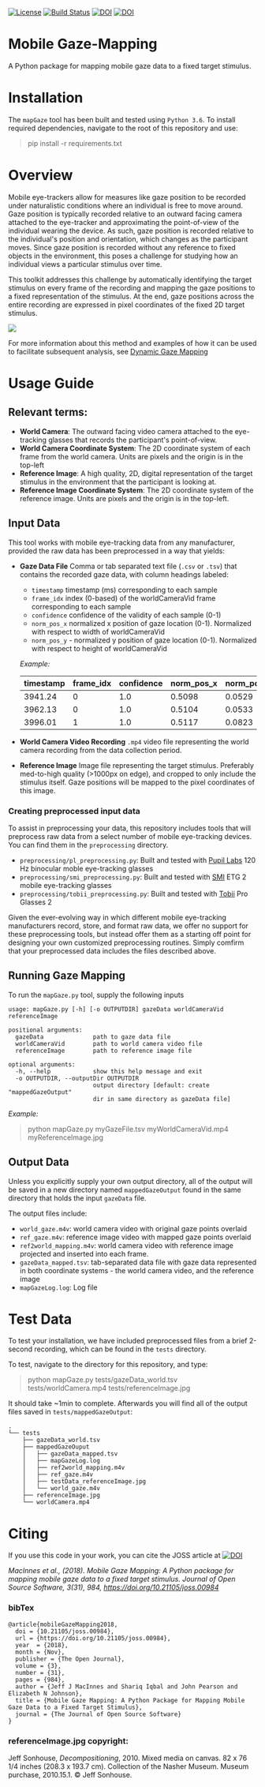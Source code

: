 [![License](https://img.shields.io/badge/License-BSD%203--Clause-blue.svg)](https://opensource.org/licenses/BSD-3-Clause) [![Build Status](https://travis-ci.com/jeffmacinnes/mobileGazeMapping.svg?branch=master)](https://travis-ci.com/jeffmacinnes/mobileGazeMapping) [![DOI](http://joss.theoj.org/papers/10.21105/joss.00984/status.svg)](https://doi.org/10.21105/joss.00984) [![DOI](https://zenodo.org/badge/DOI/10.5281/zenodo.1494278.svg)](https://doi.org/10.5281/zenodo.1494278) 


# Mobile Gaze-Mapping

A Python package for mapping mobile gaze data to a fixed target stimulus.

# Installation
The `mapGaze` tool has been built and tested using `Python 3.6`. To install required dependencies, navigate to the root of this repository and use:

> pip install -r requirements.txt

# Overview

Mobile eye-trackers allow for measures like gaze position to be recorded under naturalistic conditions where an individual is free to move around. Gaze position is typically recorded relative to an outward facing camera attached to the eye-tracker and approximating the point-of-view of the individual wearing the device. As such, gaze position is recorded relative to the individual's position and orientation, which changes as the participant moves. Since gaze position is recorded without any reference to fixed objects in the environment, this poses a challenge for studying how an individual views a particular stimulus over time.

This toolkit addresses this challenge by automatically identifying the target stimulus on every frame of the recording and mapping the gaze positions to a fixed representation of the stimulus. At the end, gaze positions across the entire recording are expressed in pixel coordinates of the fixed 2D target stimulus.

![](docs/figures/overviewFig.png)

For more information about this method and examples of how it can be used to facilitate subsequent analysis, see [Dynamic Gaze Mapping](https://jeffmacinnes.com/research/gazeMapping/gazeMapping.php)

# Usage Guide

## Relevant terms:
* **World Camera**: The outward facing video camera attached to the eye-tracking glasses that records the participant's point-of-view.
* **World Camera Coordinate System**: The 2D coordinate system of each frame from the world camera. Units are pixels and the origin is in the top-left
* **Reference Image**: A high quality, 2D, digital representation of the target stimulus in the environment that the participant is looking at.
* **Reference Image Coordinate System**: The 2D coordinate system of the reference image. Units are pixels and the origin is in the top-left.

## Input Data

This tool works with mobile eye-tracking data from any manufacturer, provided the raw data has been preprocessed in a way that yields:

* **Gaze Data File**
Comma or tab separated text file (`.csv` or `.tsv`) that contains the recorded gaze data, with column headings labeled:

	* `timestamp` timestamp (ms) corresponding to each sample
	* `frame_idx` index (0-based) of the worldCameraVid frame corresponding to each sample
	* `confidence` confidence of the validity of each sample (0-1)
	* `norm_pos_x` normalized x position of gaze location (0-1). Normalized with respect to width of worldCameraVid
	* `norm_pos_y` - normalized y position of gaze location (0-1). Normalized with respect to height of worldCameraVid

	*Example:*

	| timestamp | frame_idx | confidence | norm\_pos\_x | norm\_pos\_y |
	|-----------|-----------|------------|------------|------------|
	| 3941.24   | 0         | 1.0        | 0.5098     | 0.0529     |
	| 3962.13   | 0         | 1.0        | 0.5104     | 0.0533     |
	| 3996.01   | 1         | 1.0        | 0.5117     | 0.0823     |

* **World Camera Video Recording**
 `.mp4` video file representing the world camera recording from the data collection period.

* **Reference Image**
Image file representing the target stimulus. Preferably med-to-high quality (>1000px on edge), and cropped to only include the stimulus itself. Gaze positions will be mapped to the pixel coordinates of this image.

### Creating preprocessed input data

To assist in preprocessing your data, this repository includes tools that will preprocess raw data from a select number of mobile eye-tracking devices. You can find them in the `preprocessing` directory.

* `preprocessing/pl_preprocessing.py`: Built and tested with [Pupil Labs](https://pupil-labs.com/) 120 Hz binocular moble eye-tracking glasses
* `preprocessing/smi_preprocessing.py`: Built and tested with [SMI](https://www.smivision.com/) ETG 2 mobile eye-tracking glasses
* `preprocessing/tobii_preprocessing.py`: Built and tested with [Tobii](https://www.tobii.com/) Pro Glasses 2

Given the ever-evolving way in which different mobile eye-tracking manufacturers record, store, and format raw data, we offer no support for these preprocessing tools, but instead offer them as a starting off point for designing your own customized preprocessing routines. Simply comfirm that your preprocessed data includes the files described above.

## Running Gaze Mapping

To run the `mapGaze.py` tool, supply the following inputs

```
usage: mapGaze.py [-h] [-o OUTPUTDIR] gazeData worldCameraVid referenceImage

positional arguments:
  gazeData              path to gaze data file
  worldCameraVid        path to world camera video file
  referenceImage        path to reference image file

optional arguments:
  -h, --help            show this help message and exit
  -o OUTPUTDIR, --outputDir OUTPUTDIR
                        output directory [default: create "mappedGazeOutput"
                        dir in same directory as gazeData file]

```

*Example:*
> python mapGaze.py myGazeFile.tsv myWorldCameraVid.mp4 myReferenceImage.jpg

## Output Data
Unless you explicitly supply your own output directory, all of the output will be saved in a new directory named `mappedGazeOutput` found in the same directory that holds the input `gazeData` file.

The output files include:    

* `world_gaze.m4v`: world camera video with original gaze points overlaid  
* `ref_gaze.m4v`: reference image video with mapped gaze points overlaid
* `ref2world_mapping.m4v`: world camera video with reference image projected and inserted into each frame.
* `gazeData_mapped.tsv`: tab-separated data file with gaze data represented in both coordinate systems - the world camera video, and the reference image
* `mapGazeLog.log`: Log file


# Test Data
To test your installation, we have included preprocessed files from a brief 2-second recording, which can be found in the `tests` directory.

To test, navigate to the directory for this repository, and type:

> python mapGaze.py tests/gazeData_world.tsv tests/worldCamera.mp4 tests/referenceImage.jpg

It should take ~1min to complete. Afterwards you will find all of the output files saved in `tests/mappedGazeOutput`:

```
.
└── tests
    ├── gazeData_world.tsv
    ├── mappedGazeOuput
    │   ├── gazeData_mapped.tsv
    │   ├── mapGazeLog.log
    │   ├── ref2world_mapping.m4v
    │   ├── ref_gaze.m4v
    │   ├── testData_referenceImage.jpg
    │   └── world_gaze.m4v
    ├── referenceImage.jpg
    └── worldCamera.mp4
```

# Citing
If you use this code in your work, you can cite the JOSS article at [![DOI](http://joss.theoj.org/papers/10.21105/joss.00984/status.svg)](https://doi.org/10.21105/joss.00984) 

*MacInnes et al., (2018). Mobile Gaze Mapping: A Python package for mapping mobile gaze data to a fixed target stimulus. Journal of Open Source Software, 3(31), 984, https://doi.org/10.21105/joss.00984*

### bibTex

```
@article{mobileGazeMapping2018,
  doi = {10.21105/joss.00984},
  url = {https://doi.org/10.21105/joss.00984},
  year  = {2018},
  month = {Nov},
  publisher = {The Open Journal},
  volume = {3},
  number = {31},
  pages = {984},
  author = {Jeff J MacInnes and Shariq Iqbal and John Pearson and Elizabeth N Johnson},
  title = {Mobile Gaze Mapping: A Python Package for Mapping Mobile Gaze Data to a Fixed Target Stimulus},
  journal = {The Journal of Open Source Software}
}
```


### referenceImage.jpg copyright:
Jeff Sonhouse, *Decompositioning*, 2010. Mixed media on canvas. 82 x 76 1/4 inches (208.3 x 193.7 cm). Collection of the Nasher Museum. Museum purchase, 2010.15.1. © Jeff Sonhouse.
